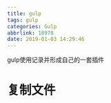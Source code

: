 ```yaml
---
title: gulp
tags: gulp
categories: Gulp
abbrlink: 18978
date: 2019-01-03 14:29:46
---
```


gulp使用记录并形成自己的一套插件

<!-- more -->

# 复制文件
